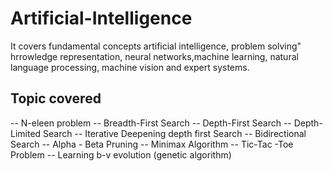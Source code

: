 # Artificial-Intelligence
It covers fundamental concepts artificial intelligence, problem solving" hrrowledge representation, neural networks,machine learning, natural language processing, machine vision and expert systems.

## Topic covered 
-- N-eleen problem
-- Breadth-First Search
-- Depth-First Search
-- Depth-Limited Search
-- Iterative Deepening depth first Search
-- Bidirectional Search
-- Alpha - Beta Pruning
-- Minimax Algorithm
-- Tic-Tac -Toe Problem
-- Learning b-v evolution (genetic algorithm)
